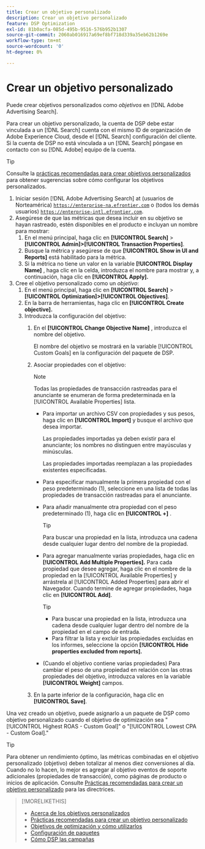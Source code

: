 ```yaml
---
title: Crear un objetivo personalizado
description: Crear un objetivo personalizado
feature: DSP Optimization
exl-id: 81b0acfa-085d-495b-9516-576b952b1307
source-git-commit: 2060ab016917a69ef8bf718d339a35eb62b1269e
workflow-type: tm+mt
source-wordcount: '0'
ht-degree: 0%

---
```


# Crear un objetivo personalizado

Puede crear objetivos personalizados como *objetivos* en [!DNL Adobe Advertising Search].

Para crear un objetivo personalizado, la cuenta de DSP debe estar vinculada a un [!DNL Search] cuenta con el mismo ID de organización de Adobe Experience Cloud, desde el [!DNL Search] configuración del cliente. Si la cuenta de DSP no está vinculada a un [!DNL Search] póngase en contacto con su [!DNL Adobe] equipo de la cuenta.

>[!TIP]
>
>Consulte la [prácticas recomendadas para crear objetivos personalizados](custom-goal-best-practices.md) para obtener sugerencias sobre cómo configurar los objetivos personalizados.

1. Iniciar sesión [!DNL Adobe Advertising Search] at (usuarios de Norteamérica) [`https://enterprise-na.efrontier.com`](https://enterprise-na.efrontier.com) o (todos los demás usuarios) [`https://enterprise-intl.efrontier.com`](https://enterprise-intl.efrontier.com).
1. Asegúrese de que las métricas que desea incluir en su objetivo se hayan rastreado, estén disponibles en el producto e incluyan un nombre para mostrar:
   1. En el menú principal, haga clic en **[!UICONTROL Search]** > **[!UICONTROL Admin]>[!UICONTROL Transaction Properties]**.
   1. Busque la métrica y asegúrese de que **[!UICONTROL Show in UI and Reports]** está habilitado para la métrica.
   1. Si la métrica no tiene un valor en la variable **[!UICONTROL Display Name]** , haga clic en la celda, introduzca el nombre para mostrar y, a continuación, haga clic en **[!UICONTROL Apply].**
1. Cree el objetivo personalizado como un *objetivo*:
   1. En el menú principal, haga clic en **[!UICONTROL Search]** > **[!UICONTROL Optimization]>[!UICONTROL Objectives]**.
   1. En la barra de herramientas, haga clic en **[!UICONTROL Create objective].**
   1. Introduzca la configuración del objetivo:
      1. En el **[!UICONTROL Change Objective Name]** , introduzca el nombre del objetivo.

         El nombre del objetivo se mostrará en la variable [!UICONTROL Custom Goals] en la configuración del paquete de DSP.

      1. Asociar propiedades con el objetivo:

         >[!NOTE]
         >
         > Todas las propiedades de transacción rastreadas para el anunciante se enumeran de forma predeterminada en la [!UICONTROL Available Properties] lista.

         * Para importar un archivo CSV con propiedades y sus pesos, haga clic en **[!UICONTROL Import]** y busque el archivo que desea importar.

            Las propiedades importadas ya deben existir para el anunciante; los nombres no distinguen entre mayúsculas y minúsculas.

            Las propiedades importadas reemplazan a las propiedades existentes especificadas.

         * Para especificar manualmente la primera propiedad con el peso predeterminado (1), seleccione en una lista de todas las propiedades de transacción rastreadas para el anunciante.

         * Para añadir manualmente otra propiedad con el peso predeterminado (1), haga clic en **[!UICONTROL +]** .

            >[!TIP]
            >
            > Para buscar una propiedad en la lista, introduzca una cadena desde cualquier lugar dentro del nombre de la propiedad.

         * Para agregar manualmente varias propiedades, haga clic en **[!UICONTROL Add Multiple Properties].** Para cada propiedad que desee agregar, haga clic en el nombre de la propiedad en la [!UICONTROL Available Properties] y arrástrela al [!UICONTROL Added Properties] para abrir el Navegador. Cuando termine de agregar propiedades, haga clic en **[!UICONTROL Add]**.

            >[!TIP]
            >
            >* Para buscar una propiedad en la lista, introduzca una cadena desde cualquier lugar dentro del nombre de la propiedad en el campo de entrada.
            >* Para filtrar la lista y excluir las propiedades excluidas en los informes, seleccione la opción **[!UICONTROL Hide properties excluded from reports].**


         * (Cuando el objetivo contiene varias propiedades) Para cambiar el peso de una propiedad en relación con las otras propiedades del objetivo, introduzca valores en la variable **[!UICONTROL Weight]** campos.
      1. En la parte inferior de la configuración, haga clic en **[!UICONTROL Save]**.


Una vez creado un objetivo, puede asignarlo a un paquete de DSP como objetivo personalizado cuando el objetivo de optimización sea &quot;[!UICONTROL Highest ROAS - Custom Goal]&quot; o &quot;[!UICONTROL Lowest CPA - Custom Goal].&quot;

>[!TIP]
>
>Para obtener un rendimiento óptimo, las métricas combinadas en el objetivo personalizado (objetivo) deben totalizar al menos diez conversiones al día. Cuando no lo hacen, lo mejor es agregar al objetivo eventos de soporte adicionales (propiedades de transacción), como páginas de producto o inicios de aplicación. Consulte [Prácticas recomendadas para crear un objetivo personalizado](custom-goal-best-practices.md) para las directrices.

>[!MORELIKETHIS]
>
>* [Acerca de los objetivos personalizados](custom-goal-about.md)
>* [Prácticas recomendadas para crear un objetivo personalizado](custom-goal-best-practices.md)
>* [Objetivos de optimización y cómo utilizarlos](optimization-goals.md)
>* [Configuración de paquetes](/help/dsp/campaign-management/packages/package-settings.md)
> * [Cómo DSP las campañas](optimization-how-dsp-optimizes-campaigns.md)


